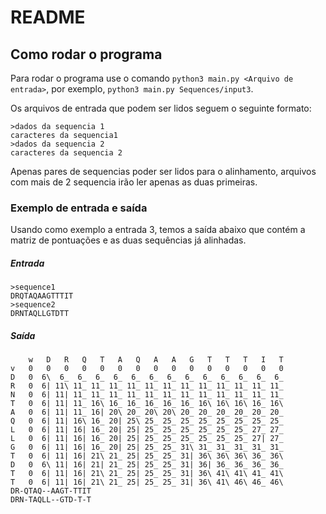 # README

## Como rodar o programa

Para rodar o programa use o comando `python3 main.py <Arquivo de entrada>`, por exemplo, `python3 main.py Sequences/input3`.

Os arquivos de entrada que podem ser lidos seguem o seguinte formato:

```
>dados da sequencia 1
caracteres da sequencia1
>dados da sequencia 2
caracteres da sequencia 2
```

Apenas pares de sequencias poder ser lidos para o alinhamento, arquivos com mais de 2 sequencia irão ler apenas as duas primeiras.

### Exemplo de entrada e saída

Usando como exemplo a entrada 3, temos a saída abaixo que contém a matriz de pontuações e as duas sequências já alinhadas.

##### Entrada

```
>sequence1
DRQTAQAAGTTTIT
>sequence2
DRNTAQLLGTDTT

```

##### Saída

```
    w   D   R   Q   T   A   Q   A   A   G   T   T   T   I   T
v   0   0   0   0   0   0   0   0   0   0   0   0   0   0   0
D   0  6\  6_  6_  6_  6_  6_  6_  6_  6_  6_  6_  6_  6_  6_
R   0  6| 11\ 11_ 11_ 11_ 11_ 11_ 11_ 11_ 11_ 11_ 11_ 11_ 11_
N   0  6| 11| 11_ 11_ 11_ 11_ 11_ 11_ 11_ 11_ 11_ 11_ 11_ 11_
T   0  6| 11| 11_ 16\ 16_ 16_ 16_ 16_ 16_ 16\ 16\ 16\ 16_ 16\
A   0  6| 11| 11_ 16| 20\ 20_ 20\ 20\ 20_ 20_ 20_ 20_ 20_ 20_
Q   0  6| 11| 16\ 16_ 20| 25\ 25_ 25_ 25_ 25_ 25_ 25_ 25_ 25_
L   0  6| 11| 16| 16_ 20| 25| 25_ 25_ 25_ 25_ 25_ 25_ 27_ 27_
L   0  6| 11| 16| 16_ 20| 25| 25_ 25_ 25_ 25_ 25_ 25_ 27| 27_
G   0  6| 11| 16| 16_ 20| 25| 25_ 25_ 31\ 31_ 31_ 31_ 31_ 31_
T   0  6| 11| 16| 21\ 21_ 25| 25_ 25_ 31| 36\ 36\ 36\ 36_ 36\
D   0  6\ 11| 16| 21| 21_ 25| 25_ 25_ 31| 36| 36_ 36_ 36_ 36_
T   0  6| 11| 16| 21\ 21_ 25| 25_ 25_ 31| 36\ 41\ 41\ 41_ 41\
T   0  6| 11| 16| 21\ 21_ 25| 25_ 25_ 31| 36\ 41\ 46\ 46_ 46\
DR-QTAQ--AAGT-TTIT
DRN-TAQLL--GTD-T-T
```



